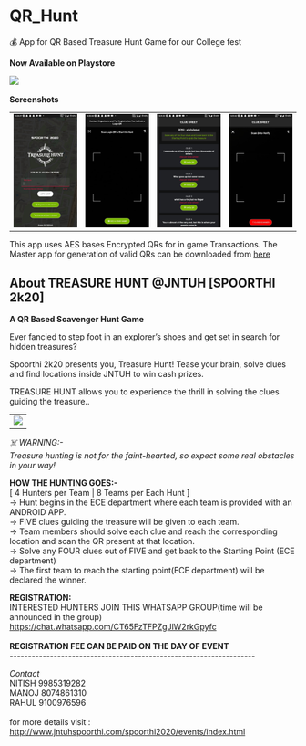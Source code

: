 # QR_Hunt
💰 App for QR Based Treasure Hunt Game for our College fest <br>

**Now Available on Playstore**

[![](https://github.com/NitishGadangi/Freemium-App/blob/master/google_play_store.png?raw=true)](https://play.google.com/store/apps/details?id=com.nitish.qrhunt)

**Screenshots**

<table>
    <tr>
     <td><kbd><img src="./screenshots/one.jpeg"></kbd></td>
     <td><kbd><img src="./screenshots/two.jpeg"></kbd></td>
     <td><kbd><img src="./screenshots/three.jpeg""></kbd></td>
     <td><kbd><img src="./screenshots/four.jpeg"></kbd></td>
    </tr>
</table>

This app uses AES bases Encrypted QRs for in game Transactions. The Master app for generation of valid QRs can be downloaded from [here](https://github.com/NitishGadangi/QR_Hunt-Master) <br>

## About TREASURE HUNT @JNTUH [SPOORTHI 2k20]
**A QR Based Scavenger Hunt Game** <br>

Ever fancied to step foot in an explorer’s shoes and get set in search for hidden treasures?

Spoorthi 2k20 presents you, Treasure Hunt! Tease your brain, solve clues and find locations inside JNTUH to win cash prizes.

TREASURE HUNT allows you to experience the thrill in solving the clues guiding the treasure..

<table>
    <tr>
     <td><kbd><img src="./screenshots/thunt.jpeg"></kbd></td>
    </tr>
</table>

*☠️ WARNING:-* <br>
*Treasure hunting is not for the faint-hearted, so expect some real obstacles in your way!* <br>
 
**HOW THE HUNTING GOES:-** <br> 
[ 4 Hunters per Team | 8 Teams per Each Hunt ] <br>
-> Hunt begins in the ECE department where each team is provided with an ANDROID APP. <br>
-> FIVE clues guiding the treasure will be given to each team. <br>
-> Team members should solve each clue and reach the corresponding location and scan the QR present at that location. <br>
-> Solve any FOUR clues out of FIVE and get back to the Starting Point (ECE department) <br>
-> The first team to reach the starting point(ECE department) will be declared the winner. <br>

**REGISTRATION:** <br>
INTERESTED HUNTERS JOIN THIS WHATSAPP GROUP(time will be announced in the group) <br>
https://chat.whatsapp.com/CT65FzTFPZgJlW2rkGpyfc <br>
<br>
**REGISTRATION FEE CAN BE PAID ON THE DAY OF EVENT**
<br>
               -------------------------------------------------------------------

*Contact* <br>
NITISH 9985319282 <br>
MANOJ 8074861310 <br>
RAHUL 9100976596 <br>
<br>
for more details visit : http://www.jntuhspoorthi.com/spoorthi2020/events/index.html
